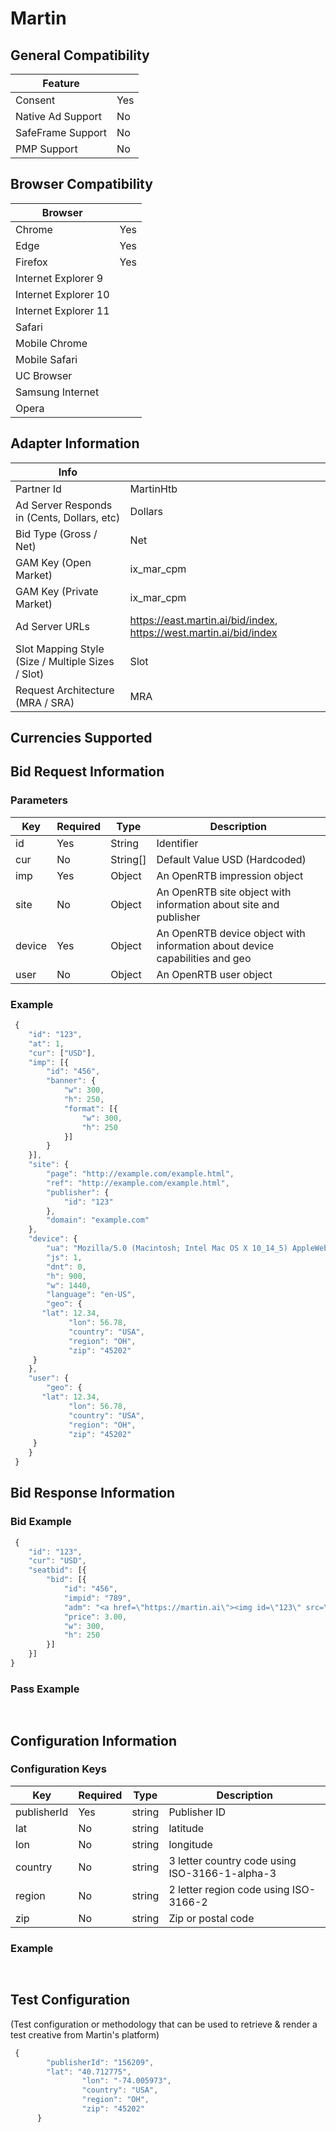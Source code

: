 # Martin
## General Compatibility
|Feature|  |
|---|---|
| Consent | Yes |
| Native Ad Support | No |
| SafeFrame Support | No |
| PMP Support | No |
 
## Browser Compatibility
| Browser |  |
|--- |---|
| Chrome | Yes |
| Edge | Yes |
| Firefox | Yes |
| Internet Explorer 9 |  |
| Internet Explorer 10 |  |
| Internet Explorer 11 |  |
| Safari |  |
| Mobile Chrome | |
| Mobile Safari | |
| UC Browser | |
| Samsung Internet | |
| Opera | |
 
## Adapter Information
| Info | |
|---|---|
| Partner Id | MartinHtb |
| Ad Server Responds in (Cents, Dollars, etc) | Dollars |
| Bid Type (Gross / Net) | Net |
| GAM Key (Open Market) | ix_mar_cpm |
| GAM Key (Private Market) | ix_mar_cpm |
| Ad Server URLs | https://east.martin.ai/bid/index, https://west.martin.ai/bid/index |
| Slot Mapping Style (Size / Multiple Sizes / Slot) | Slot |
| Request Architecture (MRA / SRA) | MRA |
 
## Currencies Supported
 
## Bid Request Information
### Parameters
| Key | Required | Type | Description |
|---|---|---|---|
|id|Yes|String| Identifier |
|cur|No|String[]| Default Value USD (Hardcoded) |
|imp|Yes|Object| An OpenRTB impression object  |
|site|No|Object| An OpenRTB site object with information about site and publisher |
|device|Yes|Object| An OpenRTB device object with information about device capabilities and geo |
|user|No|Object| An OpenRTB user object |
 
### Example
```javascript
 {
 	"id": "123",
 	"at": 1,
 	"cur": ["USD"],
 	"imp": [{
 		"id": "456",
 		"banner": {
 			"w": 300,
 			"h": 250,
 			"format": [{
 				"w": 300,
 				"h": 250
 			}]
 		}
 	}],
 	"site": {
 		"page": "http://example.com/example.html",
 		"ref": "http://example.com/example.html",
 		"publisher": {
 			"id": "123"
 		},
 		"domain": "example.com"
 	},
 	"device": {
 		"ua": "Mozilla/5.0 (Macintosh; Intel Mac OS X 10_14_5) AppleWebKit/537.36 (KHTML, like Gecko) Chrome/76.0.3809.87 Safari/537.36",
 		"js": 1,
 		"dnt": 0,
 		"h": 900,
 		"w": 1440,
 		"language": "en-US",
 		"geo": {
       "lat": 12.34,
			 "lon": 56.78,
			 "country": "USA",
			 "region": "OH",
			 "zip": "45202"
     }
 	},
 	"user": {
 		"geo": {
       "lat": 12.34,
			 "lon": 56.78,
			 "country": "USA",
			 "region": "OH",
			 "zip": "45202"
     }
 	}
 }
```
 
## Bid Response Information
### Bid Example
```javascript
 {
	"id": "123",
	"cur": "USD",
	"seatbid": [{
		"bid": [{
			"id": "456",
			"impid": "789",
			"adm": "<a href=\"https://martin.ai\"><img id=\"123\" src=\"https://martin.ai\"></a>",
			"price": 3.00,
			"w": 300,
			"h": 250
		}]
	}]
}
```
### Pass Example
```javascript
 
```
 
## Configuration Information
### Configuration Keys
| Key | Required | Type | Description |
|---|---|---|---|
|publisherId|Yes|string|Publisher ID|
|lat|No|string|latitude|
|lon|No|string|longitude|
|country|No|string|3 letter country code using ISO-3166-1-alpha-3|
|region|No|string|2 letter region code using ISO-3166-2|
|zip|No|string|Zip or postal code|
### Example
```javascript
 
```

## Test Configuration
(Test configuration or methodology that can be used to retrieve & render a test creative from Martin's platform)
```javascript
 {
        "publisherId": "156209",
        "lat": "40.712775",
				"lon": "-74.005973",
				"country": "USA",
				"region": "OH",
				"zip": "45202"
      }
```
